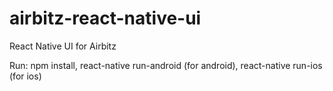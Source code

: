 # airbitz-react-native-ui
React Native UI for Airbitz

Run: 
npm install,
react-native run-android (for android),
react-native run-ios (for ios)
